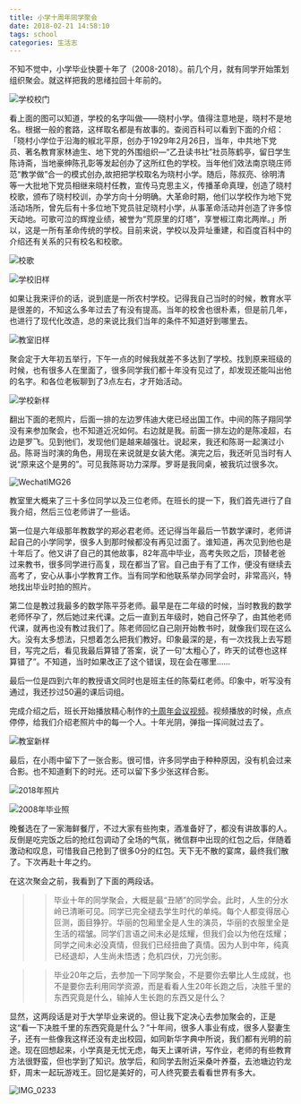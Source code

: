 ```yaml
---
title: 小学十周年同学聚会
date: 2018-02-21 14:58:10
tags: school
categories: 生活志
---
```


不知不觉中，小学毕业快要十年了（2008-2018）。前几个月，就有同学开始策划组织聚会。就这样把我的思绪拉回十年前的。

![学校校门](https://media.xiang578.com/WechatIMG21.jpeg)

看上面的图可以知道，学校的名字叫做——晓村小学。值得注意地是，晓村不是地名。根据一般的套路，这样取名都是有故事的。查阅百科可以看到下面的介绍：「晓村小学位于沿海的椒北平原，创办于1929年2月26日，当年，中共地下党员、著名教育家林迪生、地下党的外围组织—“乙丑读书社”社员陈鹤亭，留日学生陈诗斋，当地豪绅陈孔彰等发起创办了这所红色的学校。当年他们效法南京晓庄师范“教学做”合一的模式创办,故把把学校取名为晓村小学。随后，陈叔亮、徐明清等一大批地下党员相继来晓村任教，宣传马克思主义，传播革命真理，创造了晓村校歌，颁布了晓村校训，办学方向十分明确。大革命时期，他们以学校作为地下党活动场所，曾先后有十多位地下党员驻足晓村小学，从事革命活动并创造了许多惊天动地。可歌可泣的辉煌业绩，被誉为“荒原里的灯塔”，享誉椒江南北两岸。」所以，这是一所有革命传统的学校。目前来说，学校以及异址重建，和百度百科中的介绍还有关系的只有校名和校歌。

![校歌](https://media.xiang578.com/WechatIMG23.jpeg)

![学校旧样](https://media.xiang578.com/WechatIMG22.jpeg)

如果让我来评价的话，说到底是一所农村学校。记得我自己当时的时候，教育水平是很差的，不知这么多年过去了有没有提高。当年的校舍也很朴素，但是前几年，也进行了现代化改造，总的来说比我们当年的条件不知道好到哪里去。

![教室旧样](https://media.xiang578.com/WechatIMG20.jpeg)

聚会定于大年初五举行，下午一点的时候我就差不多达到了学校。找到原来班级的时候，也有很多人在里面了，很多同学我们都十年没有见过了，却发现还能叫出他的名字。和各位老板聊到了3点左右，才开始活动。

![学校新样](https://media.xiang578.com/Jietu20180221-194437.jpg)

翻出下面的老照片，后面一排的左边罗伟迪大佬已经出国工作。中间的陈子翔同学没有来参加聚会，也不知道近况如何。右边就是我。前面一排左边的是陈凌超，右边是罗飞。见到他们，发现他们是越来越强壮。说起来，我还和陈哥一起演过小品。陈哥当时演的角色，用现在来说就是女装大佬。演完之后，我还听见当时有人说“原来这个是男的”。可见我陈哥功力深厚。罗哥是我同桌，被我坑过很多次。

![WechatIMG26](https://media.xiang578.com/WechatIMG26.jpeg)

教室里大概来了三十多位同学以及三位老师。在班长的提一下，我们首先进行了自我介绍，然后三位老师讲了一些话。

第一位是六年级那年教数学的郑必君老师。还记得当年最后一节数学课时，老师讲起自己的小学同学，很多人到那时候都没有再见过面了。谁知道，再次见到他也是十年后了。他又讲了自己的其他故事，82年高中毕业，高考失败之后，顶替老爸过来教书，很多同学进行高复，现在都当了官。自己由于有了工作，便没有继续去高考了，安心从事小学教育工作。当有同学和他联系举办同学会时，非常高兴，特地找出毕业时拍的照片。

第二位是教过我最多的数学陈平芬老师。最早是在二年级的时候，当时教我的数学老师怀孕了，然后她过来代课。之后一直到五年级时，她自己怀孕了，由其他老师代课，就再也没有教过我们了。陈老师回忆自己刚开始教书时，就像我们现在这么大。没有太多想法，只想着怎么把我们教好。印象最深的是，有一次找我上去写题目，写完之后，看见我最后算错了答案，说了一句“太粗心了，昨天的试卷也这样算错了”。不知道，当时如果改正了这个错误，现在会在哪里……

最后一位是四到六年的教授语文同时也是班主任的陈菊红老师。印象中，听写没有通过，我还抄过50遍的课后词组。

完成介绍之后，班长开始播放精心制作的[十周年会议视频](http://xiaoying.tv/v/z5qfqz/1/?fromApp=XiaoYing&toApp=wechat&from=groupmessage&isappinstalled=0)。视频播放的时候，点点停停，给我们介绍老照片中的每一个人。十年光阴，弹指一挥间就过去了。

![教室新样](https://media.xiang578.com/WechatIMG17.jpeg)

最后，在小雨中留下了一张合影。很可惜，许多同学由于种种原因，没有机会过来合影。也不知道剩下的时光。还可以留下多少张这样合影。

![2018年照片](https://media.xiang578.com/WechatIMG18.jpeg)

![2008年毕业照](https://media.xiang578.com/WechatIMG27.jpeg)

晚餐选在了一家海鲜餐厅，不过大家有些拘束，酒准备好了，都没有讲故事的人。反倒是吃完饭之后的抢红包调动了全场的气氛，微信群中出现的红包之后，伴随着激动和叹息，可惜我自己抢到了很多0分的红包。天下无不散的宴席，最终我们散了。下次再赴十年之约。

在这次聚会之前，我看到了下面的两段话。

>>毕业十年的同学聚会，大概是最“丑陋”的同学会。此时，人生的分水岭已清晰可见。同学已完全褪去学生时代的单纯。每个人都变得居心叵测，面目狰狞。华丽的包厢里全是人生的演员，华丽的衣服里全是生活的褶皱。同学们言语之间未必是炫耀，但我们会以为他在炫耀；同学之间未必没真情，但我们已经扭曲了真情。因为人到中年，纯真已经退却，人生尚未悟透；危机四伏，刀光剑影。

>>毕业20年之后，去参加一下同学聚会，不是要你去攀比人生成就，也不是要你去利用同学资源，而是看看人生20年长跑之后，决胜千里的东西究竟是什么，输掉人生长跑的东西又是什么？

显然，这两段话是对于大学毕业来说的。但让我下定决心去参加聚会的，正是这“看一下决胜千里的东西究竟是什么？”十年间，很多人事业有成，很多人娶妻生子，还有一些像我这样还没有走出校园，如同新华字典中所说，我们都有光明的前途。现在回想起来，小学真是无忧无虑，每天上课听讲，写作业，老师的有些教育方法很野蛮，但也学到了知识。放学后，和同学去附近采桑叶养蚕，去池塘边钓龙虾，周末一起玩游戏王。回忆是美好的，可人终究要去看看世界有多大。

![IMG_0233](https://media.xiang578.com/IMG_0233.JPG)

